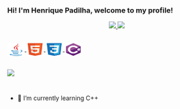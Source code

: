 ### Hi! I'm Henrique Padilha, welcome to my profile!

<div align="center">
  <a href="https://github.com/hcpadilha">
  <img height="180em" src="https://github-readme-stats.vercel.app/api?username=hcpadilha&show_icons=true&theme=calm&include_all_commits=true&count_private=true"/>
  <img height="180em" src="https://github-readme-stats.vercel.app/api/top-langs/?username=hcpadilha&layout=compact&langs_count=7&theme=calm"/>
</div>

  <p align="center"> 
    <div style="display: inline_block"><br>
  <img align="center" alt="hcpadilha-Java" height="30" width="40" src="https://raw.githubusercontent.com/devicons/devicon/master/icons/java/java-original.svg">
  <img align="center" alt="hcpadilha-HTML" height="30" width="40" src="https://raw.githubusercontent.com/devicons/devicon/master/icons/html5/html5-original.svg">
  <img align="center" alt="hcpadilha-CSS" height="30" width="40" src="https://raw.githubusercontent.com/devicons/devicon/master/icons/css3/css3-original.svg">
  <img align="center" alt="Rafa-Csharp" height="30" width="40" src="https://raw.githubusercontent.com/devicons/devicon/master/icons/csharp/csharp-original.svg">
  <!--<img align="right" alt="Fabiano-pic" height="150" style="border-radius:50px;" src="https://media.discordapp.net/attachments/639956127056134178/890373478988013628/Publicacoes_Instagram_1_1.png?width=676&height=676">-->
</div>





  <br>
<div> 
 
  <a href="https://instagram.com/hcpadilha/" target="_blank"><img src="https://img.shields.io/badge/-Instagram-%23E4405F?style=for-the-badge&logo=instagram&logoColor=white" target="_blank"></a>


 

 
</div>

#  
<!--  
<div>
  ![Snake animation](https://github.com/fabianomoreira/fabianomoreira/blob/output/github-contribution-grid-snake.svg)
</div>
-->
  

- 🌱 I’m currently learning C++ 
<!--
- 👯 I’m looking to collaborate on ...
- 🤔 I’m looking for help with ...
- 💬 Ask me about ...
- 📫 How to reach me: ...
- 😄 Pronouns: ...
- ⚡ Fun fact: ...
-->
